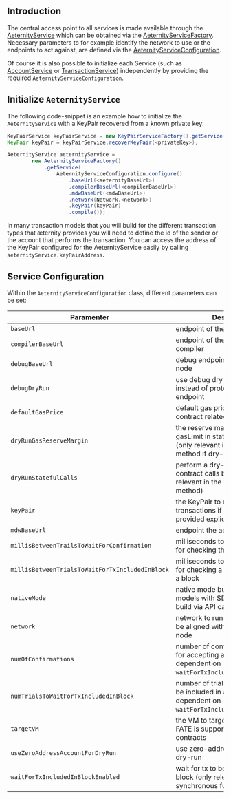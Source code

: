 ## Introduction
The central access point to all services is made available through the [AeternityService](https://github.com/kryptokrauts/aepp-sdk-java/blob/master/src/main/java/com/kryptokrauts/aeternity/sdk/service/aeternity/impl/AeternityService.java) which can be obtained via the [AeternityServiceFactory](https://github.com/kryptokrauts/aepp-sdk-java/blob/master/src/main/java/com/kryptokrauts/aeternity/sdk/service/aeternity/AeternityServiceFactory.java).
Necessary parameters to for example identify the network to use or the endpoints to act against, are defined via the [AeternityServiceConfiguration](https://github.com/kryptokrauts/aepp-sdk-java/blob/master/src/main/java/com/kryptokrauts/aeternity/sdk/service/aeternity/AeternityServiceConfiguration.java).

Of course it is also possible to initialize each Service (such as [AccountService](https://github.com/kryptokrauts/aepp-sdk-java/blob/master/src/main/java/com/kryptokrauts/aeternity/sdk/service/account/AccountService.java) or [TransactionService](https://github.com/kryptokrauts/aepp-sdk-java/blob/master/src/main/java/com/kryptokrauts/aeternity/sdk/service/transaction/TransactionService.java)) independently by providing the required `AeternityServiceConfiguration`.

## Initialize `AeternityService`
The following code-snippet is an example how to initialize the `AeternityService` with a KeyPair recovered from a known private key:

```java
KeyPairService keyPairService = new KeyPairServiceFactory().getService();
KeyPair keyPair = keyPairService.recoverKeyPair(<privateKey>);

AeternityService aeternityService =
        new AeternityServiceFactory()
            .getService(
                AeternityServiceConfiguration.configure()
                    .baseUrl(<aeternityBaseUrl>)
                    .compilerBaseUrl(<compilerBaseUrl>)
                    .mdwBaseUrl(<mdwBaseUrl>)
                    .network(Network.<network>)
                    .keyPair(keyPair)
                    .compile());
```

In many transaction models that you will build for the different transaction types that æternity provides you will need
to define the id of the sender or the account that performs the transaction.
You can access the address of the KeyPair configured for the AeternityService easily by calling `aeternityService.keyPairAddress`.

## Service Configuration
Within the `AeternityServiceConfiguration` class, different parameters can be set:

| **Paramenter**                                    | **Description**                                                                                                                   | **Default** |
| -----------                                       | -----------                                                                                                                       | ----------- |
| `baseUrl`                                         | endpoint of the aeternity node                                                                                                    | `https://testnet.aeternity.io` |
| `compilerBaseUrl`                                 | endpoint of the Sophia http compiler                                                                                              | `https://compiler.aeternity.io` |
| `debugBaseUrl`                                    | debug endpoint of the aeternity node                                                                                              | `https://testnet.aeternity.io` |
| `debugDryRun`                                     | use debug dry-run endpoint instead of protected dry-run endpoint                                                                  | `false` |
| `defaultGasPrice`                                 | default gas price to be used in contract related transactions                                                                     | `1000000000` |
| `dryRunGasReserveMargin`                          | the reserve margin to use for gasLimit in stateful contract calls (only relevant in the convenience method if dry-run is active)  | `1.25f` |
| `dryRunStatefulCalls`                             | perform a dry-run for stateful contract calls by default (only relevant in the convenience method)                                | `true` |
| `keyPair`                                         | the KeyPair to use for signing transactions if no KeyPair is provided explicitly                                                  | - |
| `mdwBaseUrl`                                      | endpoint the aeternity middleware                                                                                                 | `https://testnet.aeternity.io/mdw` |
| `millisBetweenTrailsToWaitForConfirmation`        | milliseconds to wait between trials for checking the confirmation                                                                 | `10000L` |
| `millisBetweenTrialsToWaitForTxIncludedInBlock`   | milliseconds to wait between trials for checking a tx to be included in a block                                                   | `1000L` |
| `nativeMode`                                      | native mode builds transaction models with SDK. set to false to build via API call to node                                        | `true` |
| `network`                                         | network to run against - should be aligned with endpoint of the node                                                              | [Network](https://github.com/kryptokrauts/aepp-sdk-java/blob/master/src/main/java/com/kryptokrauts/aeternity/sdk/constants/Network.java) . `TESTNET` |
| `numOfConfirmations`                              | number of confirmations to wait for accepting a tx (relevance dependent on `waitForTxIncludedInBlockEnabled`)                     | `10` |
| `numTrialsToWaitForTxIncludedInBlock`             | number of trials to wait for a tx to be included in a block (relevance dependent on `waitForTxIncludedInBlockEnabled`)            | `60` |
| `targetVM`                                        | the VM to target, since Iris only FATE is supported for new contracts                                                             | [VirtualMachine](https://github.com/kryptokrauts/aepp-sdk-java/blob/master/src/main/java/com/kryptokrauts/aeternity/sdk/constants/VirtualMachine.java) . `FATE` |
| `useZeroAddressAccountForDryRun`                  | use zero-address-account for dry-run                                                                                              | `true` |
| `waitForTxIncludedInBlockEnabled`                 | wait for tx to be included in a block (only relevant in synchronous functions)                                                    | `true` |
